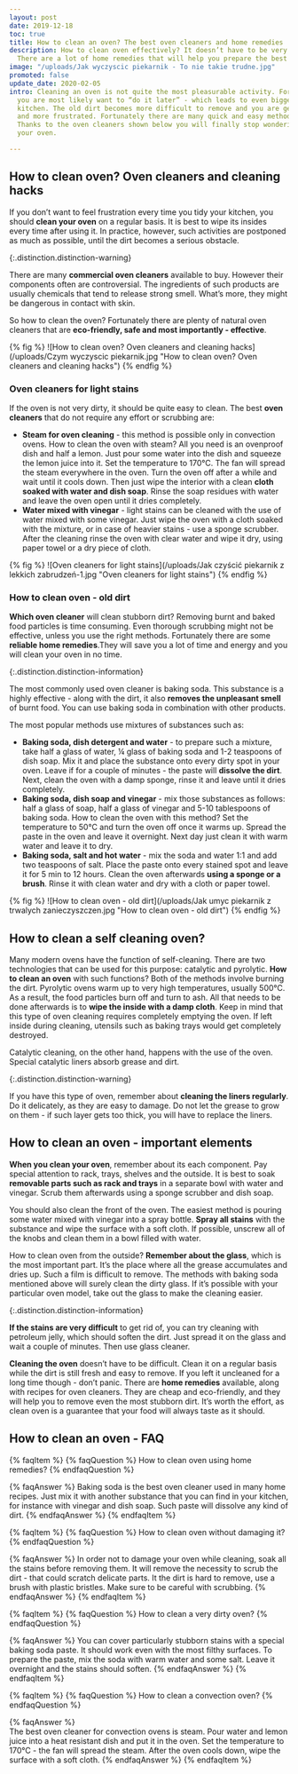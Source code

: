 ```yaml
---
layout: post
date: 2019-12-18
toc: true
title: How to clean an oven? The best oven cleaners and home remedies
description: How to clean oven effectively? It doesn’t have to be very complicated.
  There are a lot of home remedies that will help you prepare the best oven cleaners.
image: "/uploads/Jak wyczyscic piekarnik - To nie takie trudne.jpg"
promoted: false
update_date: 2020-02-05
intro: Cleaning an oven is not quite the most pleasurable activity. For this reason
  you are most likely want to “do it later” - which leads to even bigger mess in your
  kitchen. The old dirt becomes more difficult to remove and you are getting more
  and more frustrated. Fortunately there are many quick and easy methods to help you.
  Thanks to the oven cleaners shown below you will finally stop wondering how to clean
  your oven.

---
```

## How to clean oven? Oven cleaners and cleaning hacks

If you don’t want to feel frustration every time you tidy your kitchen, you should **clean your oven** on a regular basis. It is best to wipe its insides every time after using it. In practice, however, such activities are postponed as much as possible, until the dirt becomes a serious obstacle.

{:.distinction.distinction-warning}

There are many **commercial oven cleaners** available to buy. However their components often are controversial. The ingredients of such products are usually chemicals that tend to release strong smell. What’s more, they might be dangerous in contact with skin.

So how to clean the oven? Fortunately there are plenty of natural oven cleaners that are **eco-friendly, safe and most importantly - effective**.

{% fig %}
![How to clean oven? Oven cleaners and cleaning hacks](/uploads/Czym wyczyscic piekarnik.jpg "How to clean oven? Oven cleaners and cleaning hacks")
{% endfig %}

### Oven cleaners for light stains

If the oven is not very dirty, it should be quite easy to clean. The best **oven cleaners** that do not require any effort or scrubbing are:

* **Steam for oven cleaning** - this method is possible only in convection ovens. How to clean the oven with steam? All you need is an ovenproof dish and half a lemon. Just pour some water into the dish and squeeze the lemon juice into it. Set the temperature to 170°C. The fan will spread the steam everywhere in the oven. Turn the oven off after a while and wait until it cools down. Then just wipe the interior with a clean **cloth soaked with water and dish soap**. Rinse the soap residues with water and leave the oven open until it dries completely.
* **Water mixed with vinegar** - light stains can be cleaned with the use of water mixed with some vinegar. Just wipe the oven with a cloth soaked with the mixture, or in case of heavier stains - use a sponge scrubber. After the cleaning rinse the oven with clear water and wipe it dry, using paper towel or a dry piece of cloth.

{% fig %}
![Oven cleaners for light stains](/uploads/Jak czyścić piekarnik z lekkich zabrudzeń-1.jpg "Oven cleaners for light stains")
{% endfig %}

### How to clean oven - old dirt

**Which oven cleaner** will clean stubborn dirt? Removing burnt and baked food particles is time consuming. Even thorough scrubbing might not be effective, unless you use the right methods. Fortunately there are some **reliable home remedies**.They will save you a lot of time and energy and you will clean your oven in no time.

{:.distinction.distinction-information}

The most commonly used oven cleaner is baking soda. This substance is a highly effective - along with the dirt, it also **removes the unpleasant smell** of burnt food. You can use baking soda in combination with other products.

The most popular methods use mixtures of substances such as:

* **Baking soda, dish detergent and water** - to prepare such a mixture, take half a glass of water, ¼ glass of baking soda and 1-2 teaspoons of dish soap. Mix it and place the substance onto every dirty spot in your oven. Leave if for a couple of minutes - the paste will **dissolve the dirt**. Next, clean the oven with a damp sponge, rinse it and leave until it dries completely.
* **Baking soda, dish soap and vinegar** - mix those substances as follows: half a glass of soap, half a glass of vinegar and 5-10 tablespoons of baking soda. How to clean the oven with this method? Set the temperature to 50°C and turn the oven off once it warms up. Spread the paste in the oven and leave it overnight. Next day just clean it with warm water and leave it to dry.
* **Baking soda, salt and hot water** - mix the soda and water 1:1 and add two teaspoons of salt. Place the paste onto every stained spot and leave it for 5 min to 12 hours. Clean the oven afterwards **using a sponge or a brush**. Rinse it with clean water and dry with a cloth or paper towel.

{% fig %}
![How to clean oven - old dirt](/uploads/Jak umyc piekarnik z trwalych zanieczyszczen.jpg "How to clean oven - old dirt")
{% endfig %}

## How to clean a self cleaning oven?

Many modern ovens have the function of self-cleaning. There are two technologies that can be used for this purpose: catalytic and pyrolytic. **How to clean an oven** with such functions? Both of the methods involve burning the dirt. Pyrolytic ovens warm up to very high temperatures, usually 500°C. As a result, the food particles burn off and turn to ash. All that needs to be done afterwards is to **wipe the inside with a damp cloth**. Keep in mind that this type of oven cleaning requires completely emptying the oven. If left inside during cleaning, utensils such as baking trays would get completely destroyed.

Catalytic cleaning, on the other hand, happens with the use of the oven. Special catalytic liners absorb grease and dirt.

{:.distinction.distinction-warning}

If you have this type of oven, remember about **cleaning the liners regularly**. Do it delicately, as they are easy to damage. Do not let the grease to grow on them - if such layer gets too thick, you will have to replace the liners.

## How to clean an oven - important elements

**When you clean your oven**, remember about its each component. Pay special attention to rack, trays, shelves and the outside. It is best to soak **removable parts such as rack and trays** in a separate bowl with water and vinegar. Scrub them afterwards using a sponge scrubber and dish soap.

You should also clean the front of the oven. The easiest method is pouring some water mixed with vinegar into a spray bottle. **Spray all stains** with the substance and wipe the surface with a soft cloth. If possible, unscrew all of the knobs and clean them in a bowl filled with water.

How to clean oven from the outside? **Remember about the glass**, which is the most important part. It’s the place where all the grease accumulates and dries up. Such a film is difficult to remove. The methods with baking soda mentioned above will surely clean the dirty glass. If it’s possible with your particular oven model, take out the glass to make the cleaning easier.

{:.distinction.distinction-information}

**If the stains are very difficult** to get rid of, you can try cleaning with petroleum jelly, which should soften the dirt. Just spread it on the glass and wait a couple of minutes. Then use glass cleaner.

**Cleaning the oven** doesn’t have to be difficult. Clean it on a regular basis while the dirt is still fresh and easy to remove. If you left it uncleaned for a long time though - don’t panic. There are **home remedies** available, along with recipes for oven cleaners. They are cheap and eco-friendly, and they will help you to remove even the most stubborn dirt. It’s worth the effort, as clean oven is a guarantee that your food will always taste as it should.

## How to clean an oven - FAQ

{% faqItem %}
{% faqQuestion %}
How to clean oven using home remedies?
{% endfaqQuestion %}

{% faqAnswer %}
Baking soda is the best oven cleaner used in many home recipes. Just mix it with another substance that you can find in your kitchen, for instance with vinegar and dish soap. Such paste will dissolve any kind of dirt.
{% endfaqAnswer %}
{% endfaqItem %}

{% faqItem %}
{% faqQuestion %}
How to clean oven without damaging it?
{% endfaqQuestion %}

{% faqAnswer %}
In order not to damage your oven while cleaning, soak all the stains before removing them. It will remove the necessity to scrub the dirt - that could scratch delicate parts. It the dirt is hard to remove, use a brush with plastic bristles. Make sure to be careful with scrubbing.
{% endfaqAnswer %}
{% endfaqItem %}

{% faqItem %}
{% faqQuestion %}
How to clean a very dirty oven?
{% endfaqQuestion %}

{% faqAnswer %}
You can cover particularly stubborn stains with a special baking soda paste. It should work even with the most filthy surfaces. To prepare the paste, mix the soda with warm water and some salt. Leave it overnight and the stains should soften.
{% endfaqAnswer %}
{% endfaqItem %}

{% faqItem %}
{% faqQuestion %}
How to clean a convection oven?
{% endfaqQuestion %}

{% faqAnswer %}  
The best oven cleaner for convection ovens is steam. Pour water and lemon juice into a heat resistant dish and put it in the oven. Set the temperature to 170°C - the fan will spread the steam. After the oven cools down, wipe the surface with a soft cloth.
{% endfaqAnswer %}
{% endfaqItem %}